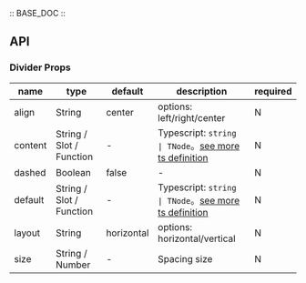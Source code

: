 :: BASE_DOC ::

## API

### Divider Props

name | type | default | description | required
-- | -- | -- | -- | --
align | String | center | options: left/right/center | N
content | String / Slot / Function | - | Typescript: `string \| TNode`。[see more ts definition](https://github.com/Tencent/tdesign-mobile-vue/blob/develop/src/common.ts) | N
dashed | Boolean | false | \- | N
default | String / Slot / Function | - | Typescript: `string \| TNode`。[see more ts definition](https://github.com/Tencent/tdesign-mobile-vue/blob/develop/src/common.ts) | N
layout | String | horizontal | options: horizontal/vertical | N
size | String / Number | - | Spacing size | N
